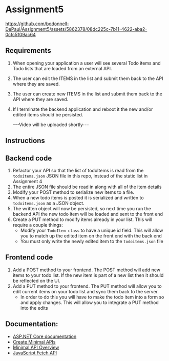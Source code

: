 # Assignment5


https://github.com/bodonnell-DePaul/Assignment5/assets/5862378/08dc225c-7b11-4622-aba2-0cfc5109ac64


## Requirements  
1. When opening your application a user will see several Todo items and Todo lists that are loaded from an external API.  
2. The user can edit the ITEMS in the list and submit them back to the API where they are saved.  
3. The user can create new ITEMS in the list and submit them back to the API where they are saved.
4. If I terminate the backend application and reboot it the new and/or edited items should be persisted.

   ---Video will be uploaded shortly---
   
## Instructions

## Backend code
1. Refactor your API so that the list of todoItems is read from the `todoitems.json` JSON file in this repo, instead of the static list in Assignment 4
2. The entire JSON file should be read in along with all of the item details
3. Modify your POST method to serialize new items to a file.
4. When a new todo items is posted it is serialized and written to `todoitems.json` as a JSON object.
5. The written object will now be persisted, so next time you run the backend API the new todo item will be loaded and sent to the front end
6. Create a PUT method to modify items already in your list.  This will require a couple things:
   - Modify your `TodoItem class` to have a unique id field.  This will allow you to match up the edited item on the front end with the back end
   - You must only write the newly edited item to the `todoitems.json` file
  
## Frontend code
1. Add a POST method to your frontend.  The POST method will add new items to your todo list.  If the new item is part of a new list then it should be reflected on the UI.
2. Add a PUT method to your frontend.  The PUT method will allow you to edit current items on your todo list and sync them back to the server.
   - In order to do this you will have to make the todo item into a form so and apply changes.  This will allow you to integrate a PUT method into   the edits


## Documentation:
- [ASP.NET Core documentation](https://docs.microsoft.com/en-us/aspnet/core/?view=aspnetcore-8.0)
- [Create Minimal APIs](https://learn.microsoft.com/en-us/aspnet/core/tutorials/min-web-api?view=aspnetcore-8.0&tabs=visual-studio)
- [Minimal API Overview](https://learn.microsoft.com/en-us/aspnet/core/fundamentals/minimal-apis/overview?view=aspnetcore-8.0)
- [JavaScript Fetch API](https://developer.mozilla.org/en-US/docs/Web/API/Fetch_API/Using_Fetch)

